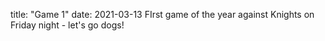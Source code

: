 title: "Game 1"
date: 2021-03-13
FIrst game of the year against Knights on Friday night - let's go dogs!
